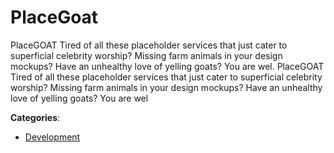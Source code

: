 # PlaceGoat


PlaceGOAT Tired of all these placeholder services that just cater to superficial celebrity worship? Missing farm animals in your design mockups? Have an unhealthy love of yelling goats? You are wel. PlaceGOAT Tired of all these placeholder services that just cater to superficial celebrity worship? Missing farm animals in your design mockups? Have an unhealthy love of yelling goats? You are wel



**Categories**:

- [Development](https://github.com/apis-list/apis-list#development)



